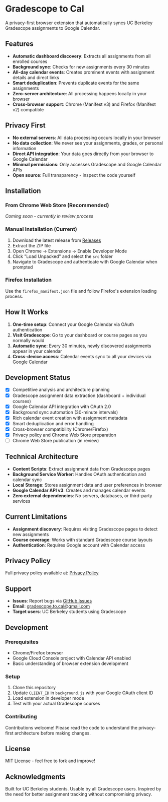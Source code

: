 # Gradescope to Cal

A privacy-first browser extension that automatically syncs UC Berkeley Gradescope assignments to Google Calendar.

## Features

- **Automatic dashboard discovery**: Extracts all assignments from all enrolled courses
- **Background sync**: Checks for new assignments every 30 minutes
- **All-day calendar events**: Creates prominent events with assignment details and direct links
- **Smart deduplication**: Prevents duplicate events for the same assignments
- **Zero-server architecture**: All processing happens locally in your browser
- **Cross-browser support**: Chrome (Manifest v3) and Firefox (Manifest v2) compatible

## Privacy First

- **No external servers**: All data processing occurs locally in your browser
- **No data collection**: We never see your assignments, grades, or personal information
- **Direct API integration**: Your data goes directly from your browser to Google Calendar
- **Minimal permissions**: Only accesses Gradescope and Google Calendar APIs
- **Open source**: Full transparency - inspect the code yourself

## Installation

### From Chrome Web Store (Recommended)
*Coming soon - currently in review process*

### Manual Installation (Current)
1. Download the latest release from [Releases](../../releases)
2. Extract the ZIP file
3. Open Chrome → Extensions → Enable Developer Mode
4. Click "Load Unpacked" and select the `src` folder
5. Navigate to Gradescope and authenticate with Google Calendar when prompted

### Firefox Installation
Use the `firefox_manifest.json` file and follow Firefox's extension loading process.

## How It Works

1. **One-time setup**: Connect your Google Calendar via OAuth authentication
2. **Visit Gradescope**: Go to your dashboard or course pages as you normally would
3. **Automatic sync**: Every 30 minutes, newly discovered assignments appear in your calendar
4. **Cross-device access**: Calendar events sync to all your devices via Google Calendar

## Development Status

- [x] Competitive analysis and architecture planning
- [x] Gradescope assignment data extraction (dashboard + individual courses)
- [x] Google Calendar API integration with OAuth 2.0
- [x] Background sync automation (30-minute intervals)
- [x] Rich calendar event creation with assignment metadata
- [x] Smart deduplication and error handling
- [x] Cross-browser compatibility (Chrome/Firefox)
- [x] Privacy policy and Chrome Web Store preparation
- [ ] Chrome Web Store publication (in review)

## Technical Architecture

- **Content Scripts**: Extract assignment data from Gradescope pages
- **Background Service Worker**: Handles OAuth authentication and calendar sync
- **Local Storage**: Stores assignment data and user preferences in browser
- **Google Calendar API v3**: Creates and manages calendar events
- **Zero external dependencies**: No servers, databases, or third-party services

## Current Limitations

- **Assignment discovery**: Requires visiting Gradescope pages to detect new assignments
- **Course coverage**: Works with standard Gradescope course layouts
- **Authentication**: Requires Google account with Calendar access

## Privacy Policy

Full privacy policy available at: [Privacy Policy](https://matut-e.github.io/gradescope-to-Cal/privacy-policy.html)

## Support

- **Issues**: Report bugs via [GitHub Issues](../../issues)
- **Email**: gradescope.to.cal@gmail.com
- **Target users**: UC Berkeley students using Gradescope

## Development

### Prerequisites
- Chrome/Firefox browser
- Google Cloud Console project with Calendar API enabled
- Basic understanding of browser extension development

### Setup
1. Clone this repository
2. Update `CLIENT_ID` in `background.js` with your Google OAuth client ID
3. Load extension in developer mode
4. Test with your actual Gradescope courses

### Contributing
Contributions welcome! Please read the code to understand the privacy-first architecture before making changes.

## License

MIT License - feel free to fork and improve!

## Acknowledgments

Built for UC Berkeley students. Usable by all Gradescope users. Inspired by the need for better assignment tracking without compromising privacy.
